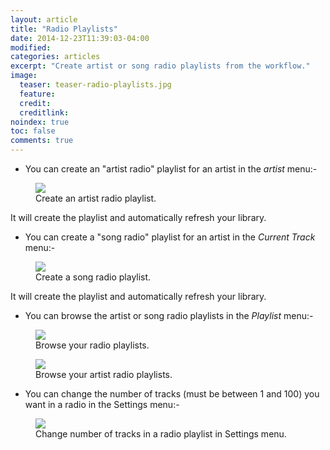 ```yaml
---
layout: article
title: "Radio Playlists"
date: 2014-12-23T11:39:03-04:00
modified:
categories: articles
excerpt: "Create artist or song radio playlists from the workflow."
image:
  teaser: teaser-radio-playlists.jpg
  feature:
  credit: 
  creditlink:
noindex: true
toc: false
comments: true
---
```


* You can create an "artist radio" playlist for an artist in the *artist* menu:-

<figure>
	<img src="{{ site.url }}/images/radio-playlists.jpg"></a>
	<figcaption>Create an artist radio playlist.</figcaption>
</figure>

It will create the playlist and automatically refresh your library.

* You can create a "song radio" playlist for an artist in the *Current Track* menu:-

<figure>
	<img src="{{ site.url }}/images/radio-playlists3.jpg"></a>
	<figcaption>Create a song radio playlist.</figcaption>
</figure>

It will create the playlist and automatically refresh your library.


* You can browse the artist or song radio playlists in the *Playlist* menu:-

<figure>
	<img src="{{ site.url }}/images/radio-playlists4.jpg"></a>
	<figcaption>Browse your radio playlists.</figcaption>
</figure>

<figure>
	<img src="{{ site.url }}/images/radio-playlists5.jpg"></a>
	<figcaption>Browse your artist radio playlists.</figcaption>
</figure>


* You can change the number of tracks (must be between 1 and 100) you want in a radio in the Settings menu:-

<figure>
	<img src="{{ site.url }}/images/radio-playlists2.jpg"></a>
	<figcaption>Change number of tracks in a radio playlist in Settings menu.</figcaption>
</figure>
